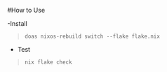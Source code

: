 #How to Use

-Install
> ```doas nixos-rebuild switch --flake flake.nix```  
- Test
> ```nix flake check```  
